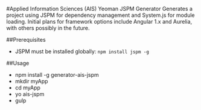 #Applied Information Sciences (AIS) Yeoman JSPM Generator
Generates a project using JSPM for dependency management and System.js for module loading. Initial plans for framework options include Angular 1.x and Aurelia, with others possibly in the future.

##Prerequisites
* JSPM must be installed globally: `npm install jspm -g`

##Usage
* npm install -g generator-ais-jspm
* mkdir myApp
* cd myApp
* yo ais-jspm
* gulp